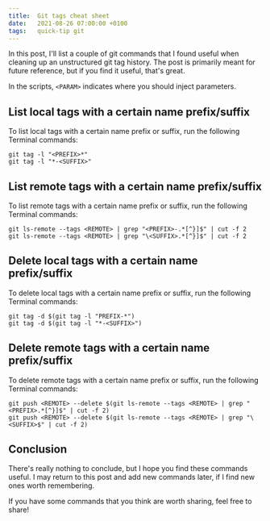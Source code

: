 ```yaml
---
title:  Git tags cheat sheet
date:   2021-08-26 07:00:00 +0100
tags:   quick-tip git
---
```



In this post, I'll list a couple of git commands that I found useful when cleaning up an unstructured git tag history. The post is primarily meant for future reference, but if you find it useful, that's great.

In the scripts, `<PARAM>` indicates where you should inject parameters.


## List local tags with a certain name prefix/suffix

To list local tags with a certain name prefix or suffix, run the following Terminal commands:

```
git tag -l "<PREFIX>*"
git tag -l "*-<SUFFIX>"
```

## List remote tags with a certain name prefix/suffix

To list remote tags with a certain name prefix or suffix, run the following Terminal commands:

```
git ls-remote --tags <REMOTE> | grep "<PREFIX>-.*[^}]$" | cut -f 2
git ls-remote --tags <REMOTE> | grep "\<SUFFIX>.*[^}]$" | cut -f 2
```

## Delete local tags with a certain name prefix/suffix

To delete local tags with a certain name prefix or suffix, run the following Terminal commands:

```
git tag -d $(git tag -l "PREFIX-*") 
git tag -d $(git tag -l "*-<SUFFIX>")
```

## Delete remote tags with a certain name prefix/suffix

To delete remote tags with a certain name prefix or suffix, run the following Terminal commands:

```
git push <REMOTE> --delete $(git ls-remote --tags <REMOTE> | grep "<PREFIX>.*[^}]$" | cut -f 2)
git push <REMOTE> --delete $(git ls-remote --tags <REMOTE> | grep "\<SUFFIX>$" | cut -f 2)
```


## Conclusion

There's really nothing to conclude, but I hope you find these commands useful. I may return to this post and add new commands later, if I find new ones worth remembering. 

If you have some commands that you think are worth sharing, feel free to share!